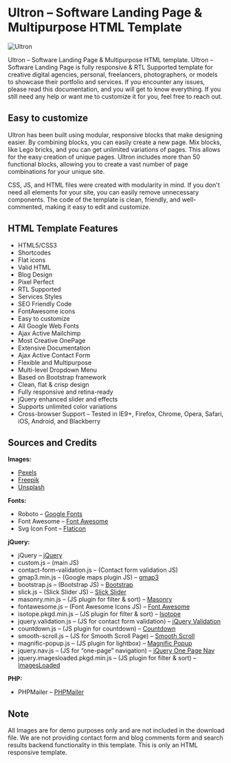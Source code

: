 # Ultron – Software Landing Page & Multipurpose HTML Template

![Ultron](https://camo.envatousercontent.com/0c66650d512f64b45806452bf88b7a1bf5e78b20/687474703a2f2f6f736361727468656d65732e636f6d2f68746d6c2f756c74726f6e2d6c616e64696e672f696d616765732f362d6d696e2e706e67)

Ultron – Software Landing Page & Multipurpose HTML template. Ultron – Software Landing Page is fully responsive & RTL Supported template for creative digital agencies, personal, freelancers, photographers, or models to showcase their portfolio and services. If you encounter any issues, please read this documentation, and you will get to know everything. If you still need any help or want me to customize it for you, feel free to reach out.

## Easy to customize

Ultron has been built using modular, responsive blocks that make designing easier. By combining blocks, you can easily create a new page. Mix blocks, like Lego bricks, and you can get unlimited variations of pages. This allows for the easy creation of unique pages. Ultron includes more than 50 functional blocks, allowing you to create a vast number of page combinations for your unique site.

CSS, JS, and HTML files were created with modularity in mind. If you don't need all elements for your site, you can easily remove unnecessary components. The code of the template is clean, friendly, and well-commented, making it easy to edit and customize.

## HTML Template Features

- HTML5/CSS3
- Shortcodes
- Flat icons
- Valid HTML
- Blog Design
- Pixel Perfect
- RTL Supported
- Services Styles
- SEO Friendly Code
- FontAwesome icons
- Easy to customize
- All Google Web Fonts
- Ajax Active Mailchimp
- Most Creative OnePage
- Extensive Documentation
- Ajax Active Contact Form
- Flexible and Multipurpose
- Multi-level Dropdown Menu
- Based on Bootstrap framework
- Clean, flat & crisp design
- Fully responsive and retina-ready
- jQuery enhanced slider and effects
- Supports unlimited color variations
- Cross-browser Support – Tested in IE9+, Firefox, Chrome, Opera, Safari, iOS, Android, and Blackberry

## Sources and Credits

**Images:**
- [Pexels](http://www.pexels.com/)
- [Freepik](http://www.freepik.com/)
- [Unsplash](https://unsplash.com/)

**Fonts:**
- Roboto – [Google Fonts](https://fonts.google.com/specimen/Roboto)
- Font Awesome – [Font Awesome](http://fortawesome.github.com/Font-Awesome/)
- Svg Icon Font – [Flaticon](https://www.flaticon.com/)

**jQuery:**
- jQuery – [jQuery](http://www.jquery.com/)
- custom.js – (main JS)
- contact-form-validation.js – (Contact form validation JS)
- gmap3.min.js – (Google maps plugin JS) – [gmap3](http://gmap3.net/)
- bootstrap.js – (Bootstrap JS) – [Bootstrap](http://getbootstrap.com/)
- slick.js – (Slick Slider JS) – [Slick Slider](http://kenwheeler.github.io/slick/)
- masonry.min.js – (JS plugin for filter & sort) – [Masonry](http://masonry.desandro.com/)
- fontawesome.js – (Font Awesome Icons JS) – [Font Awesome](https://fontawesome.com/get-started)
- isotope.pkgd.min.js – (JS plugin for filter & sort) – [Isotope](http://isotope.metafizzy.co/)
- jquery.validation.js – (JS for contact form validation) – [jQuery Validation](http://jqueryvalidation.org/)
- countdown.js – (JS plugin for countdown) – [Countdown](http://hilios.github.io/jQuery.countdown/)
- smooth-scroll.js – (JS for Smooth Scroll Page) – [Smooth Scroll](https://github.com/ByNathan/jQuery.scrollSpeed)
- magnific-popup.js – (JS plugin for lightbox) – [Magnific Popup](http://dimsemenov.com/plugins/magnific-popup/)
- jquery.nav.js – (JS for “one-page” navigation) – [jQuery One Page Nav](https://github.com/davist11/jQuery-One-Page-Nav)
- jquery.imagesloaded.pkgd.min.js – (JS plugin for filter & sort) – [ImagesLoaded](https://github.com/desandro/imagesloaded/)

**PHP:**
- PHPMailer – [PHPMailer](https://github.com/PHPMailer/PHPMailer)

## Note

All Images are for demo purposes only and are not included in the download file. We are not providing contact form and blog comments form and search results backend functionality in this template. This is only an HTML responsive template.
